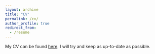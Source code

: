 ```yaml
---
layout: archive
title: "CV"
permalink: /cv/
author_profile: true
redirect_from:
  - /resume
---
```


My CV can be found [here](https://andreeaiana.github.io/files/241119_CV_IANA.pdf). I will try and keep as up-to-date as possible.
